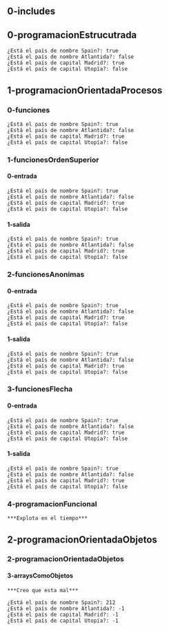 ## 0-includes

## 0-programacionEstrucutrada

~~~
¿Está el país de nombre Spain?: true
¿Está el país de nombre Atlantida?: false
¿Está el país de capital Madrid?: true
¿Está el país de capital Utopía?: false
~~~

## 1-programacionOrientadaProcesos

### 0-funciones

~~~
¿Está el país de nombre Spain?: true
¿Está el país de nombre Atlantida?: false
¿Está el país de capital Madrid?: true
¿Está el país de capital Utopía?: false
~~~

### 1-funcionesOrdenSuperior

#### 0-entrada

~~~
¿Está el país de nombre Spain?: true
¿Está el país de nombre Atlantida?: false
¿Está el país de capital Madrid?: true
¿Está el país de capital Utopía?: false
~~~

#### 1-salida

~~~
¿Está el país de nombre Spain?: true
¿Está el país de nombre Atlantida?: false
¿Está el país de capital Madrid?: true
¿Está el país de capital Utopía?: false
~~~

### 2-funcionesAnonimas

#### 0-entrada

~~~
¿Está el país de nombre Spain?: true
¿Está el país de nombre Atlantida?: false
¿Está el país de capital Madrid?: true
¿Está el país de capital Utopía?: false
~~~

#### 1-salida

~~~
¿Está el país de nombre Spain?: true
¿Está el país de nombre Atlantida?: false
¿Está el país de capital Madrid?: true
¿Está el país de capital Utopía?: false
~~~

### 3-funcionesFlecha

#### 0-entrada

~~~
¿Está el país de nombre Spain?: true
¿Está el país de nombre Atlantida?: false
¿Está el país de capital Madrid?: true
¿Está el país de capital Utopía?: false
~~~

#### 1-salida

~~~
¿Está el país de nombre Spain?: true
¿Está el país de nombre Atlantida?: false
¿Está el país de capital Madrid?: true
¿Está el país de capital Utopía?: false
~~~

### 4-programacionFuncional

~~~
***Explota en el tiempo***
~~~

## 2-programacionOrientadaObjetos

### 2-programacionOrientadaObjetos

#### 3-arraysComoObjetos
~~~
***Creo que esta mal***

¿Está el país de nombre Spain?: 212
¿Está el país de nombre Atlantida?: -1
¿Está el país de capital Madrid?: -1  
¿Está el país de capital Utopía?: -1
~~~

